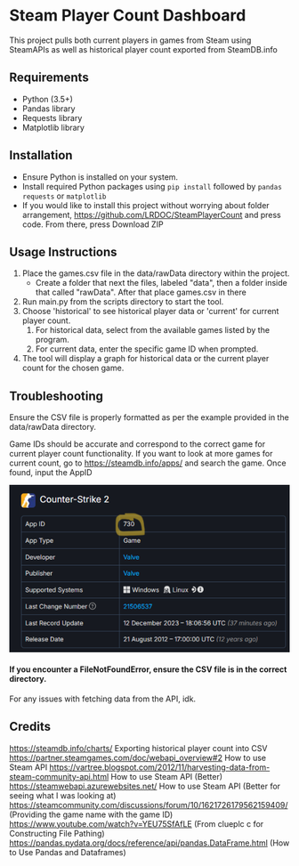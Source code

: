 # Steam Player Count Dashboard
This project pulls both current players in games from Steam using SteamAPIs as well as historical player count exported from SteamDB.info

## Requirements
- Python (3.5+)
- Pandas library
- Requests library
- Matplotlib library

## Installation
- Ensure Python is installed on your system.
- Install required Python packages using `pip install` followed by `pandas` `requests` or `matplotlib`
- If you would like to install this project without worrying about folder arrangement, https://github.com/LRDOC/SteamPlayerCount and press code. From there, press Download ZIP

## Usage Instructions
1) Place the games.csv file in the data/rawData directory within the project.
    - Create a folder that next the files, labeled "data", then a folder inside that called "rawData". After that place games.csv in there
2) Run main.py from the scripts directory to start the tool.
3) Choose 'historical' to see historical player data or 'current' for current player count.
    1) For historical data, select from the available games listed by the program.
    2) For current data, enter the specific game ID when prompted.
4) The tool will display a graph for historical data or the current player count for the chosen game.

## Troubleshooting
Ensure the CSV file is properly formatted as per the example provided in the data/rawData directory.

Game IDs should be accurate and correspond to the correct game for current player count functionality. If you want to look at more games for current count, go to https://steamdb.info/apps/ and search the game. Once found, input the AppID

![Alt text](example.png)

#### If you encounter a FileNotFoundError, ensure the CSV file is in the correct directory.
For any issues with fetching data from the API, idk.


## Credits
https://steamdb.info/charts/ Exporting historical player count into CSV
https://partner.steamgames.com/doc/webapi_overview#2 How to use Steam API
https://vartree.blogspot.com/2012/11/harvesting-data-from-steam-community-api.html How to use Steam API (Better)
https://steamwebapi.azurewebsites.net/ How to use Steam API (Better for seeing what I was looking at)
https://steamcommunity.com/discussions/forum/10/1621726179562159409/ (Providing the game name with the game ID)
https://www.youtube.com/watch?v=YEU75SfAfLE (From clueplc c for Constructing File Pathing)
https://pandas.pydata.org/docs/reference/api/pandas.DataFrame.html (How to Use Pandas and Dataframes)
